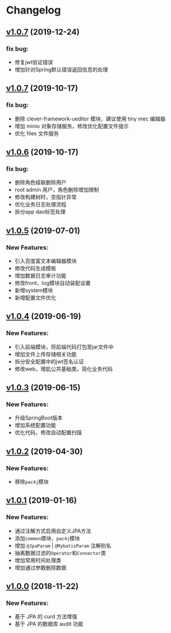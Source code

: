 # Changelog

## [v1.0.7](https://github.com/ToQuery/clever-framework/tree/v1.0.8) (2019-12-24)

### fix bug:

- 修复jwt验证错误
- 增加针对Spring默认错误返回信息的处理


## [v1.0.7](https://github.com/ToQuery/clever-framework/tree/v1.0.7) (2019-10-17)

### fix bug:

- 删除 clever-framework-ueditor 模块，建议使用 tiny mec 编辑器
- 增加 minio 对象存储服务，修改优化配置文件提示
- 优化 files 文件服务

## [v1.0.6](https://github.com/ToQuery/clever-framework/tree/v1.0.6) (2019-10-17)

### fix bug:

- 删除角色级联删除用户
- root admin 用户，角色删除增加限制
- 修改构建树时，空指针异常
- 优化业务日志处理流程
- 拆分app dao标签处理

## [v1.0.5](https://github.com/ToQuery/clever-framework/tree/v1.0.5) (2019-07-01)

### New Features:

- 引入百度富文本编辑器模块
- 修改代码生成模板
- 增加数据日志审计功能
- 修改front、log模块自动装配设置
- 新增system模块
- 新增配置文件优化


## [v1.0.4](https://github.com/ToQuery/clever-framework/tree/v1.0.2) (2019-06-19)

### New Features:

- 引入前端模块，将前端代码打包至jar文件中
- 增加文件上传存储相关功能
- 拆分安全配置中的jwt签名认证
- 修改web，增肌公共基础类，简化业务代码


## [v1.0.3](https://github.com/ToQuery/clever-framework/tree/v1.0.2) (2019-06-15)

### New Features:

- 升级SpringBoot版本
- 增加系统配置功能
- 优化代码，修改自动配置扫描


## [v1.0.2](https://github.com/ToQuery/clever-framework/tree/v1.0.2) (2019-04-30)

### New Features:

- 移除`pac4j`模块


## [v1.0.1](https://github.com/ToQuery/clever-framework/tree/v1.0.1) (2019-01-16)

### New Features:

- 通过注解方式启用自定义JPA方法
- 添加`common`模块、`pac4j`模块
- 增加 `@JpaParam` | `@MybatisParam` 注解别名
- 抽离数据过滤的`Operator`和`Connector`类
- 增加常用时间处理类
- 增加通过参数删除数据


## [v1.0.0](https://github.com/ToQuery/clever-framework/tree/v1.0.0) (2018-11-22)

### New Features:

- 基于 JPA 的 curd 方法增强
- 基于 JPA 的数据库 audit 功能 
